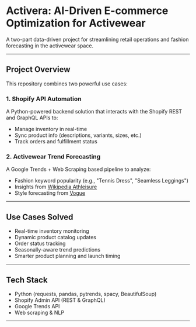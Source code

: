 # Activera: AI-Driven E-commerce Optimization for Activewear 

A two-part data-driven project for streamlining retail operations and fashion forecasting in the activewear space.

---

## Project Overview

This repository combines two powerful use cases:

### 1. **Shopify API Automation**
A Python-powered backend solution that interacts with the Shopify REST and GraphQL APIs to:

- Manage inventory in real-time
- Sync product info (descriptions, variants, sizes, etc.)
- Track orders and fulfillment status

### 2. **Activewear Trend Forecasting**
A Google Trends + Web Scraping based pipeline to analyze:

- Fashion keyword popularity (e.g., "Tennis Dress", "Seamless Leggings")
- Insights from [Wikipedia Athleisure](https://en.wikipedia.org/wiki/Athleisure)
- Style forecasting from [Vogue](https://www.vogue.com/article/runway-inspired-sporty-looks-spring-2025)

---

## Use Cases Solved

- Real-time inventory monitoring
- Dynamic product catalog updates
- Order status tracking
- Seasonally-aware trend predictions
- Smarter product planning and launch timing

---

## Tech Stack

- Python (requests, pandas, pytrends, spacy, BeautifulSoup)
- Shopify Admin API (REST & GraphQL)
- Google Trends API
- Web scraping & NLP

---
